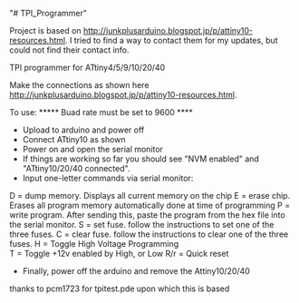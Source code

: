 "# TPI_Programmer" 

Project is based on http://junkplusarduino.blogspot.jp/p/attiny10-resources.html. I tried to find a way to contact them for my updates, but could not find their contact info.

TPI programmer for ATtiny4/5/9/10/20/40

Make the connections as shown here http://junkplusarduino.blogspot.jp/p/attiny10-resources.html.

To use:
***** Buad rate must be set to 9600 ****
- Upload to arduino and power off
- Connect ATtiny10 as shown
- Power on and open the serial monitor
- If things are working so far you should
  see "NVM enabled" and "ATtiny10/20/40 connected".
- Input one-letter commands via serial monitor:

D = dump memory. Displays all current memory on the chip
E = erase chip. Erases all program memory automatically done at time of programming
P = write program. After sending this, paste the program from the hex file into the serial monitor.
S = set fuse. follow the instructions to set one of the three fuses.
C = clear fuse. follow the instructions to clear one of the three fuses.
H = Toggle High Voltage Programming  
T = Toggle +12v enabled by High, or Low
R/r = Quick reset

- Finally, power off the arduino and remove the Attiny10/20/40
                                                                                      
thanks to pcm1723 for tpitest.pde upon which this is based                                 
